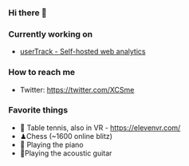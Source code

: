 ### Hi there 👋


### Currently working on
- [userTrack - Self-hosted web analytics](https://www.usertrack.net/)

###  How to reach me

- Twitter: https://twitter.com/XCSme


### Favorite things
 - 🏓 Table tennis, also in VR - https://elevenvr.com/
 - ♟Chess (~1600 online blitz)
 - 🎹 Playing the piano
 - 🎸Playing the acoustic guitar

<!--
**Cristy94/cristy94** is a ✨ _special_ ✨ repository because its `README.md` (this file) appears on your GitHub profile.

Here are some ideas to get you started:

- 🔭 I’m currently working on ...
- 🌱 I’m currently learning ...
- 👯 I’m looking to collaborate on ...
- 🤔 I’m looking for help with ...
- 💬 Ask me about ...
- 📫 How to reach me: ...
- 😄 Pronouns: ...
- ⚡ Fun fact: ...
-->

